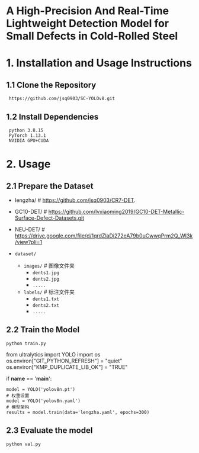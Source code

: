# A High-Precision And Real-Time Lightweight Detection Model for Small Defects in Cold-Rolled Steel
# 1. Installation and Usage Instructions
## 1.1 Clone the Repository
     https://github.com/jsq0903/SC-YOLOv8.git
     
## 1.2 Install Dependencies
     python 3.8.15
     PyTorch 1.13.1
     NVIDIA GPU+CUDA
# 2. Usage
## 2.1 Prepare the Dataset

- lengzha/         # https://github.com/jsq0903/CR7-DET.
- GC10-DET/        # https://github.com/lvxiaoming2019/GC10-DET-Metallic-Surface-Defect-Datasets.git
- NEU-DET/         # https://drive.google.com/file/d/1qrdZlaDi272eA79b0uCwwqPrm2Q_WI3k/view?pli=1

- `dataset/`
  - `images/`          # 图像文件夹
    - `dents1.jpg`
    - `dents2.jpg`
    - `.....`
  - `labels/`          # 标注文件夹
    - `dents1.txt`
    - `dents2.txt`
    - `.....`

## 2.2 Train the Model
    python train.py 

from ultralytics import YOLO
import os
os.environ["GIT_PYTHON_REFRESH"] = "quiet"
os.environ["KMP_DUPLICATE_LIB_OK"] = "TRUE"

if __name__ == '__main__':

   
    model = YOLO('yolov8n.pt')                                              # 权重设置
    model = YOLO('yolov8n.yaml')                                          # 模型架构
    results = model.train(data='lengzha.yaml', epochs=300)

## 2.3 Evaluate the model
    python val.py 




